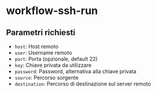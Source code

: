 # workflow-ssh-run

## Parametri richiesti

- `host`: Host remoto
- `user`: Username remoto
- `port`: Porta (opzionale, default 22)
- `key`: Chiave privata da utilizzare
- `password`: Password, alternativa alla chiave privata
- `source`: Percorso sorgente
- `destination`: Percorso di destinazione sul server remoto
